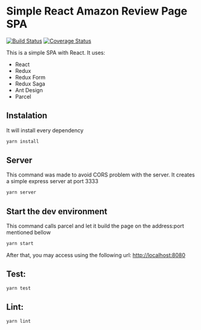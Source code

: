 # Simple React Amazon Review Page SPA

[![Build Status](https://travis-ci.org/ericmaicon/spa-aws.svg?branch=master)](https://travis-ci.org/ericmaicon/spa-aws)
[![Coverage Status](https://coveralls.io/repos/github/ericmaicon/spa-aws/badge.svg?branch=master)](https://coveralls.io/github/ericmaicon/spa-aws?branch=master)

This is a simple SPA with React. It uses:

* React
* Redux
* Redux Form
* Redux Saga
* Ant Design
* Parcel

## Instalation

It will install every dependency

~~~sh
yarn install
~~~

## Server

This command was made to avoid CORS problem with the server. It creates a simple express server at port 3333

~~~sh
yarn server
~~~

## Start the dev environment

This command calls parcel and let it build the page on the address:port mentioned bellow

~~~sh
yarn start
~~~

After that, you may access using the following url: [http://localhost:8080](http://localhost:8080)

## Test:

~~~sh
yarn test
~~~

## Lint:

~~~sh
yarn lint
~~~

